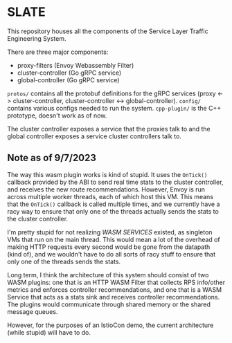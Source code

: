 # SLATE

This repository houses all the components of the Service Layer Traffic Engineering System.

There are three major components:
- proxy-filters (Envoy Webassembly Filter)
- cluster-controller (Go gRPC service)
- global-controller (Go gRPC service)

`protos/` contains all the protobuf definitions for the gRPC services (proxy <-> cluster-controller, cluster-controller <-> global-controller).
`config/` contains various configs needed to run the system.
`cpp-plugin/` is the C++ prototype, doesn't work as of now.

The cluster controller exposes a service that the proxies talk to and the global controller exposes a service cluster controllers talk to.

## Note as of 9/7/2023

The way this wasm plugin works is kind of stupid. It uses the `OnTick()` callback provided by the ABI to send
real time stats to the cluster controller, and receives the new route recommendations. However, Envoy is run across
multiple worker threads, each of which host this VM. This means that the `OnTick()` callback is called multiple times,
and we currently have a racy way to ensure that only one of the threads actually sends the stats to the cluster controller.

I'm pretty stupid for not realizing *WASM SERVICES* existed, as singleton VMs that run on the main thread. This would
mean a lot of the overhead of making HTTP requests every second would be gone from the datapath (kind of), and we wouldn't 
have to do all sorts of racy stuff to ensure that only one of the threads sends the stats.

Long term, I think the architecture of this system should consist of two WASM plugins: one that is an HTTP WASM Filter
that collects RPS info/other metrics and enforces controller recommendations, and one that is a WASM Service that acts as
a stats sink and receives controller recommendations. The plugins would communicate through shared memory or the shared
message queues.

However, for the purposes of an IstioCon demo, the current architecture (while stupid) will have to do.